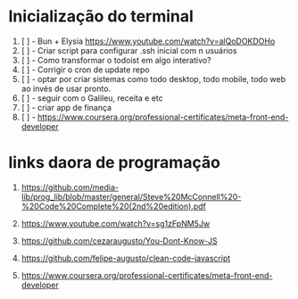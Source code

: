 # Inicialização do terminal

1. [ ] - Bun + Elysia https://www.youtube.com/watch?v=alQoDOKDOHo
2. [ ] - Criar script para configurar .ssh inicial com n usuários
3. [ ] - Como transformar o todoist em algo interativo?
4. [ ] - Corrigir o cron de update repo
5. [ ] - optar por criar sistemas como todo desktop, todo mobile, todo web ao invés de usar pronto.
6. [ ] - seguir com o Galileu, receita e etc
7. [ ] - criar app de finança
8. [ ] -
https://www.coursera.org/professional-certificates/meta-front-end-developer
# links daora de programação 

1. https://github.com/media-lib/prog_lib/blob/master/general/Steve%20McConnell%20-%20Code%20Complete%20(2nd%20edition).pdf

2. https://www.youtube.com/watch?v=sg1zFpNM5Jw

3. https://github.com/cezaraugusto/You-Dont-Know-JS

4. https://github.com/felipe-augusto/clean-code-javascript

5. https://www.coursera.org/professional-certificates/meta-front-end-developer